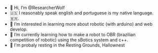 - 👋 Hi, I’m @ResearcherWolf
- 🇺🇸 I reasonably speak english and portuguese is my native language. 🇧🇷. 
- 👀 I’m interested in learning more about robotic (with arduino) and web develop.
- 🌱 I’m currently learning how to make a robot to OBR (brazilian competition of robotic) using the sBotics system and c++.
- 🌿 I'm probaly resting in the Resting Grounds, Hallownest
 
